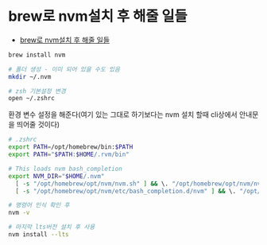 # brew로 nvm설치 후 해줄 일들

<!-- START doctoc generated TOC please keep comment here to allow auto update -->
<!-- DON'T EDIT THIS SECTION, INSTEAD RE-RUN doctoc TO UPDATE -->

- [brew로 nvm설치 후 해줄 일들](#brew%EB%A1%9C-nvm%EC%84%A4%EC%B9%98-%ED%9B%84-%ED%95%B4%EC%A4%84-%EC%9D%BC%EB%93%A4)

<!-- END doctoc generated TOC please keep comment here to allow auto update -->

```zsh
brew install nvm

# 폴더 생성 - 이미 되어 있을 수도 있음
mkdir ~/.nvm

# zsh 기본설정 변경
open ~/.zshrc
```

환경 변수 설정을 해준다(여기 있는 그대로 하기보다는 nvm 설치 할때 cli상에서 안내문을 띄어줄 것이다)

```zsh
# .zshrc
export PATH=/opt/homebrew/bin:$PATH
export PATH="$PATH:$HOME/.rvm/bin"

# This loads nvm bash_completion
export NVM_DIR="$HOME/.nvm"
  [ -s "/opt/homebrew/opt/nvm/nvm.sh" ] && \. "/opt/homebrew/opt/nvm/nvm.sh"
  [ -s "/opt/homebrew/opt/nvm/etc/bash_completion.d/nvm" ] && \. "/opt/homebrew/opt/nvm/etc/bash_completion.d/nvm"
```

```zsh
# 명령어 인식 확인 후
nvm -v

# 마지막 lts버전 설치 후 사용
nvm install --lts
```
